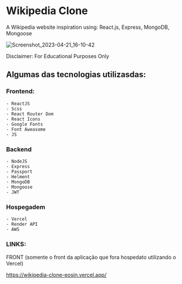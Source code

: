 # Wikipedia Clone
A Wikipedia website inspiration using:  React.js, Express, MongoDB, Mongoose

![Screenshot_2023-04-21_16-10-42](https://user-images.githubusercontent.com/82295321/233716547-78351db8-8d6e-4347-a33e-19b4642a0560.png)


Disclaimer:
For Educational Purposes Only

## Algumas das tecnologias utilizasdas:

### Frontend:  
    - ReactJS
    - Scss
    - React Router Dom
    - React Icons 
    - Google Fonts
    - Font Aweasome
    - JS
### Backend 
    - NodeJS
    - Express
    - Passport 
    - Helment 
    - MongoDB
    - Mongoose
    - JWT

### Hospegadem
    - Vercel
    - Render API
    - AWS

### LINKS:

FRONT (somente o front da aplicação que fora hospedato utilizando o Vercel)

https://wikipedia-clone-eosin.vercel.app/
